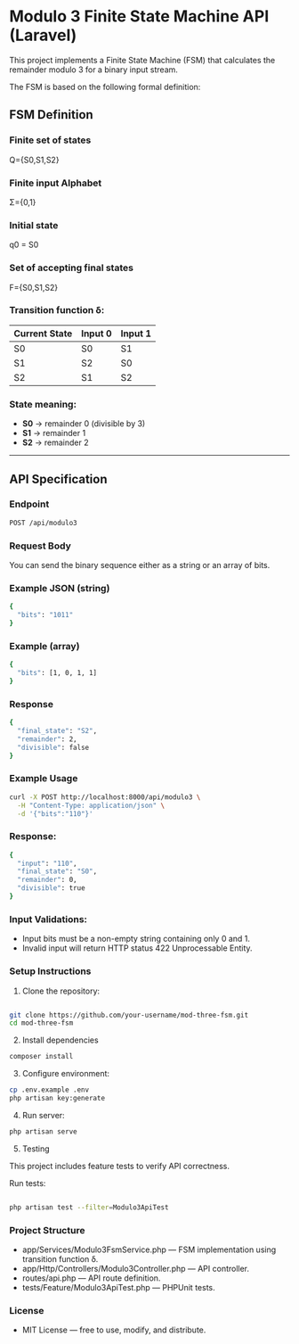 # Modulo 3 Finite State Machine API (Laravel)

This project implements a Finite State Machine (FSM) that calculates the remainder modulo 3 for a binary input stream.

The FSM is based on the following formal definition:

## FSM Definition

### Finite set of states  
Q={S0,S1,S2}

### Finite input Alphabet  
Σ={0,1}

### Initial state
q0 = S0

### Set of accepting final states  
F={S0,S1,S2}

### Transition function δ:

| Current State | Input 0 | Input 1 |
|---------------|---------|---------|
| S0            | S0      | S1      |
| S1            | S2      | S0      |
| S2            | S1      | S2      |

### State meaning:

- **S0** → remainder 0 (divisible by 3)  
- **S1** → remainder 1  
- **S2** → remainder 2  

---

## API Specification

### Endpoint

```bash
POST /api/modulo3
```

### Request Body
You can send the binary sequence either as a string or an array of bits.

### Example JSON (string)
```bash
{
  "bits": "1011"
}
```
### Example (array)
```bash
{
  "bits": [1, 0, 1, 1]
}
```

### Response
```bash
{
  "final_state": "S2",
  "remainder": 2,
  "divisible": false
}
```

### Example Usage
```bash
curl -X POST http://localhost:8000/api/modulo3 \
  -H "Content-Type: application/json" \
  -d '{"bits":"110"}'
  ```

### Response:
```bash
{
  "input": "110",
  "final_state": "S0",
  "remainder": 0,
  "divisible": true
}
```
### Input  Validations:

- Input bits must be a non-empty string containing only 0 and 1.
- Invalid input will return HTTP status 422 Unprocessable Entity.

### Setup Instructions

1. Clone the repository:

```bash

git clone https://github.com/your-username/mod-three-fsm.git
cd mod-three-fsm
```

2. Install dependencies

```bash
composer install
```

3. Configure environment:

```bash
cp .env.example .env
php artisan key:generate
```

4. Run server:

```bash
php artisan serve
```

5. Testing

This project includes feature tests to verify API correctness.

Run tests:

```bash

php artisan test --filter=Modulo3ApiTest
```

### Project Structure

 - app/Services/Modulo3FsmService.php — FSM implementation using transition function δ.
 - app/Http/Controllers/Modulo3Controller.php — API controller.
 - routes/api.php — API route definition.
 - tests/Feature/Modulo3ApiTest.php — PHPUnit tests.

### License
 - MIT License — free to use, modify, and distribute.

